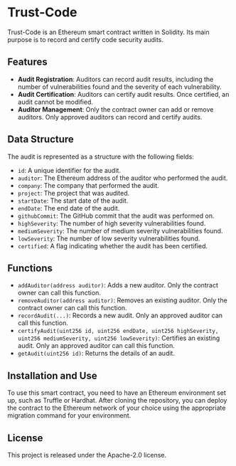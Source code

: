 # Trust-Code

Trust-Code is an Ethereum smart contract written in Solidity. Its main purpose is to record and certify code security audits.

## Features

-   **Audit Registration**: Auditors can record audit results, including the number of vulnerabilities found and the severity of each vulnerability.
-   **Audit Certification**: Auditors can certify audit results. Once certified, an audit cannot be modified.
-   **Auditor Management**: Only the contract owner can add or remove auditors. Only approved auditors can record and certify audits.

## Data Structure

The audit is represented as a structure with the following fields:

-   `id`: A unique identifier for the audit.
-   `auditor`: The Ethereum address of the auditor who performed the audit.
-   `company`: The company that performed the audit.
-   `project`: The project that was audited.
-   `startDate`: The start date of the audit.
-   `endDate`: The end date of the audit.
-   `githubCommit`: The GitHub commit that the audit was performed on.
-   `highSeverity`: The number of high severity vulnerabilities found.
-   `mediumSeverity`: The number of medium severity vulnerabilities found.
-   `lowSeverity`: The number of low severity vulnerabilities found.
-   `certified`: A flag indicating whether the audit has been certified.

## Functions

-   `addAuditor(address auditor)`: Adds a new auditor. Only the contract owner can call this function.
-   `removeAuditor(address auditor)`: Removes an existing auditor. Only the contract owner can call this function.
-   `recordAudit(...)`: Records a new audit. Only an approved auditor can call this function.
-   `certifyAudit(uint256 id, uint256 endDate, uint256 highSeverity, uint256 mediumSeverity, uint256 lowSeverity)`: Certifies an existing audit. Only an approved auditor can call this function.
-   `getAudit(uint256 id)`: Returns the details of an audit.

## Installation and Use

To use this smart contract, you need to have an Ethereum environment set up, such as Truffle or Hardhat. After cloning the repository, you can deploy the contract to the Ethereum network of your choice using the appropriate migration command for your environment.

## License

This project is released under the Apache-2.0 license.
